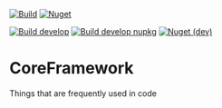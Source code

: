 [![Build](https://dev.azure.com/litetex/CoreFrameworkBase/_apis/build/status/Master?label=build%20)](https://dev.azure.com/litetex/CoreFrameworkBase/_build/latest?definitionId=6)
[![Nuget](https://img.shields.io/nuget/v/Litetex.CoreFrameworkBase)](https://www.nuget.org/packages/Litetex.CoreFrameworkBase)

[![Build develop](https://dev.azure.com/litetex/CoreFrameworkBase/_apis/build/status/Develop?label=build%20develop)](https://dev.azure.com/litetex/CoreFrameworkBase/_build/latest?definitionId=4)
[![Build develop nupkg](https://img.shields.io/github/workflow/status/litetex/CoreFrameworkBase/Develop%20CI?label=build%20develop%20nupkg)](https://github.com/litetex/CoreFrameworkBase/actions?query=workflow%3A%22Develop+CI%22)
[![Nuget (dev)](https://img.shields.io/nuget/vpre/Litetex.CoreFrameworkBase?label=nuget%20%28dev%29)](https://www.nuget.org/packages/Litetex.CoreFrameworkBase)

# CoreFramework
Things that are frequently used in code
